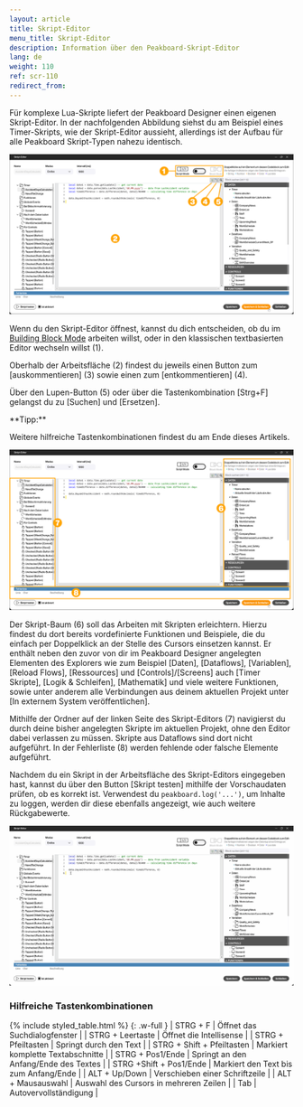 ```yaml
---
layout: article
title: Skript-Editor
menu_title: Skript-Editor
description: Information über den Peakboard-Skript-Editor
lang: de
weight: 110
ref: scr-110
redirect_from:
---
```


Für komplexe Lua-Skripte liefert der Peakboard Designer einen eigenen Skript-Editor.
In der nachfolgenden Abbildung siehst du am Beispiel eines Timer-Skripts, wie der Skript-Editor aussieht, allerdings ist der Aufbau für alle Peakboard Skript-Typen nahezu identisch.

![Skript-Editor](/assets/images/scripting/editor/de_script-editor-01.png)

Wenn du den Skript-Editor öffnest, kannst du dich entscheiden, ob du im [Building Block Mode](/scripting/de-building-blocks.html) arbeiten willst, oder in den klassischen textbasierten Editor wechseln willst (1).

Oberhalb der Arbeitsfläche (2) findest du jeweils einen Button zum [auskommentieren] (3) sowie einen zum [entkommentieren] (4).

Über den Lupen-Button (5) oder über die Tastenkombination [Strg+F] gelangst du zu [Suchen] und [Ersetzen].

<div class="box-tip" markdown="1">
**Tipp:**

Weitere hilfreiche Tastenkombinationen findest du am Ende dieses Artikels.
</div>

![Skript-Editor](/assets/images/scripting/editor/de_script-editor-02.png)

Der Skript-Baum (6) soll das Arbeiten mit Skripten erleichtern. Hierzu findest du dort bereits vordefinierte Funktionen und Beispiele, die du einfach per Doppelklick an der Stelle des Cursors einsetzen kannst. Er enthält neben den zuvor von dir im Peakboard Designer angelegten Elementen des Explorers wie zum Beispiel [Daten], [Dataflows], [Variablen], [Reload Flows], [Ressources] und [Controls]/[Screens] auch [Timer Skripte], [Logik & Schleifen], [Mathematik] und viele weitere Funktionen, sowie unter anderem alle Verbindungen aus deinem aktuellen Projekt unter [In externem System veröffentlichen].

Mithilfe der Ordner auf der linken Seite des Skript-Editors (7) navigierst du durch deine bisher angelegten Skripte im aktuellen Projekt, ohne den Editor dabei verlassen zu müssen. Skripte aus Dataflows sind dort nicht aufgeführt. In der Fehlerliste (8) werden fehlende oder falsche Elemente aufgeführt.

Nachdem du ein Skript in der Arbeitsfläche des Skript-Editors eingegeben hast, kannst du über den Button [Skript testen] mithilfe der Vorschaudaten prüfen, ob es korrekt ist. Verwendest du `peakboard.log('...')`, um Inhalte zu loggen, werden dir diese ebenfalls angezeigt, wie auch weitere Rückgabewerte.

![Skript testen](/assets/images/scripting/editor/de_script-editor-03.gif)

### Hilfreiche Tastenkombinationen

{% include styled_table.html %}
{: .w-full }
| STRG + F						| Öffnet das Suchdialogfenster				|
| STRG + Leertaste				| Öffnet die Intellisense					|
| STRG + Pfeiltasten			| Springt durch den Text					|
| STRG + Shift + Pfeiltasten	| Markiert komplette Textabschnitte			|
| STRG + Pos1/Ende				| Springt an den Anfang/Ende des Textes		|
| STRG +Shift + Pos1/Ende		| Markiert den Text bis zum Anfang/Ende		|
| ALT + Up/Down					| Verschieben einer Schriftzeile			|
| ALT + Mausauswahl				| Auswahl des Cursors in mehreren Zeilen	|
| Tab							| Autovervollständigung						|

